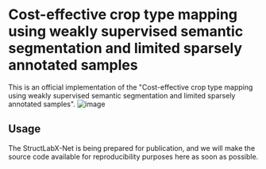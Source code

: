 # Cost-effective crop type mapping using weakly supervised semantic segmentation and limited sparsely annotated samples

This is an official implementation of the "Cost-effective crop type mapping using weakly supervised semantic segmentation and limited sparsely annotated samples".
![image](https://github.com/BruceKai/StructLabX-Net/assets/51935494/9b2e6458-36df-4ea1-a799-854b5efecc0a)

## Usage
The StructLabX-Net is being prepared for publication, and we will make the source code available for reproducibility purposes here as soon as possible.
